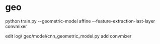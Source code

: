 # geo
python train.py  --geometric-model affine --feature-extraction-last-layer convmixer

edit log\\
geo/model/cnn_geometric_model.py add convmixer
